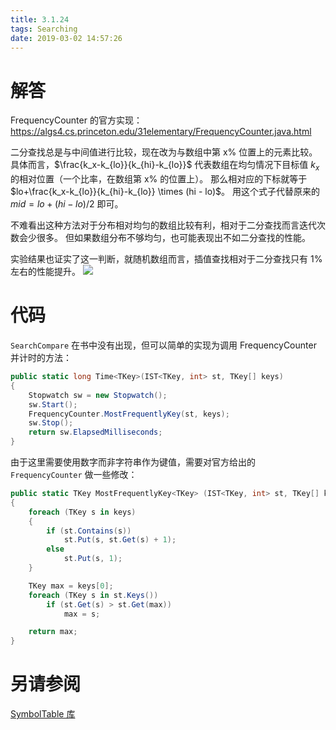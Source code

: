 ```yaml
---
title: 3.1.24
tags: Searching
date: 2019-03-02 14:57:26
---
```


# 解答

FrequencyCounter 的官方实现：<https://algs4.cs.princeton.edu/31elementary/FrequencyCounter.java.html>

二分查找总是与中间值进行比较，现在改为与数组中第 x% 位置上的元素比较。
具体而言，$\frac{k_x-k_{lo}}{k_{hi}-k_{lo}}$ 代表数组在均匀情况下目标值 $k_x$ 的相对位置（一个比率，在数组第 x% 的位置上）。
那么相对应的下标就等于 $lo+\frac{k_x-k_{lo}}{k_{hi}-k_{lo}} \times (hi - lo)$。
用这个式子代替原来的 $mid=lo + (hi-lo)/2$ 即可。

不难看出这种方法对于分布相对均匀的数组比较有利，相对于二分查找而言迭代次数会少很多。
但如果数组分布不够均匀，也可能表现出不如二分查找的性能。

实验结果也证实了这一判断，就随机数组而言，插值查找相对于二分查找只有 1% 左右的性能提升。
![](./1.png)

# 代码

`SearchCompare` 在书中没有出现，但可以简单的实现为调用 FrequencyCounter 并计时的方法：

```csharp
public static long Time<TKey>(IST<TKey, int> st, TKey[] keys)
{
    Stopwatch sw = new Stopwatch();
    sw.Start();
    FrequencyCounter.MostFrequentlyKey(st, keys);
    sw.Stop();
    return sw.ElapsedMilliseconds;
}
```

由于这里需要使用数字而非字符串作为键值，需要对官方给出的 `FrequencyCounter` 做一些修改：

```csharp
public static TKey MostFrequentlyKey<TKey> (IST<TKey, int> st, TKey[] keys)
{
    foreach (TKey s in keys)
    {
        if (st.Contains(s))
            st.Put(s, st.Get(s) + 1);
        else
            st.Put(s, 1);
    }

    TKey max = keys[0];
    foreach (TKey s in st.Keys())
        if (st.Get(s) > st.Get(max))
            max = s;

    return max;
}
```

# 另请参阅

[SymbolTable 库](https://github.com/ikesnowy/Algorithms-4th-Edition-in-Csharp/tree/master/3%20Searching/3.1/SymbolTable)
